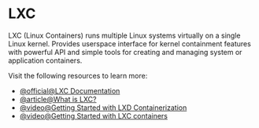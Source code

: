 # LXC

LXC (Linux Containers) runs multiple Linux systems virtually on a single Linux kernel. Provides userspace interface for kernel containment features with powerful API and simple tools for creating and managing system or application containers.

Visit the following resources to learn more:

- [@official@LXC Documentation](https://linuxcontainers.org/lxc/documentation/)
- [@article@What is LXC?](https://linuxcontainers.org/lxc/introduction/)
- [@video@Getting Started with LXD Containerization](https://www.youtube.com/watch?v=aIwgPKkVj8s)
- [@video@Getting Started with LXC containers](https://youtu.be/CWmkSj_B-wo)
